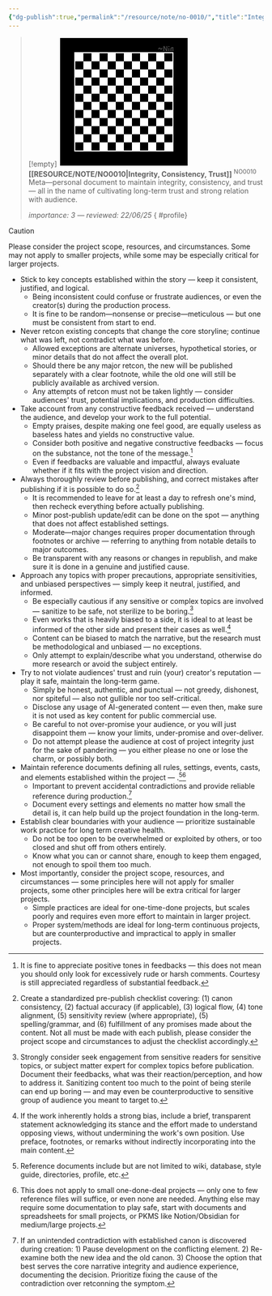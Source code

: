 ```yaml
---
{"dg-publish":true,"permalink":"/resource/note/no-0010/","title":"Integrity, Consistency, Trust","tags":["-note","-meta","-personal"]}
---
```


>[!empty]
> ![RESOURCE/ASSET/OTHER/PlaceholderIcon.png|icon](/img/user/RESOURCE/ASSET/OTHER/PlaceholderIcon.png) <b class="title">[[RESOURCE/NOTE/NO0010\|Integrity, Consistency, Trust]]</b> <sup class="title">NO0010</sup> <b> </b>
> Meta—personal document to maintain integrity, consistency, and trust — all in the name of cultivating long-term trust and strong relation with audience.
> 
> <i class="small">importance: 3 — reviewed: 22/06/25</i>
{ #profile}


>[!caution]
> Please consider the project scope, resources, and circumstances. Some may not apply to smaller projects, while some may be especially critical for larger projects.

- Stick to key concepts established within the story — keep it consistent, justified, and logical.
	- Being inconsistent could confuse or frustrate audiences, or even the creator(s) during the production process.
	- It is fine to be random—nonsense or precise—meticulous — but one must be consistent from start to end.
- Never retcon existing concepts that change the core storyline; continue what was left, not contradict what was before.
	- Allowed exceptions are alternate universes, hypothetical stories, or minor details that do not affect the overall plot.
	- Should there be any major retcon, the new will be published separately with a clear footnote, while the old one will still be publicly available as archived version.
	- Any attempts of retcon must not be taken lightly — consider audiences' trust, potential implications, and production difficulties.
- Take account from any constructive feedback received — understand the audience, and develop your work to the full potential.
	- Empty praises, despite making one feel good, are equally useless as baseless hates and yields no constructive value.
	- Consider both positive and negative constructive feedbacks — focus on the substance, not the tone of the message.[^6]
	- Even if feedbacks are valuable and impactful, always evaluate whether if it fits with the project vision and direction.
- Always thoroughly review before publishing, and correct mistakes after publishing if it is possible to do so.[^3]
	- It is recommended to leave for at least a day to refresh one's mind, then recheck everything before actually publishing.
	- Minor post-publish update/edit can be done on the spot — anything that does not affect established settings.
	- Moderate—major changes requires proper documentation through footnotes or archive — referring to anything from notable details to major outcomes.
	- Be transparent with any reasons or changes in republish, and make sure it is done in a genuine and justified cause.
- Approach any topics with proper precautions, appropriate sensitivities, and unbiased perspectives — simply keep it neutral, justified, and informed.
	- Be especially cautious if any sensitive or complex topics are involved — sanitize to be safe, not sterilize to be boring.[^4]
	- Even works that is heavily biased to a side, it is ideal to at least be informed of the other side and present their cases as well.[^5]
	- Content can be biased to match the narrative, but the research must be methodological and unbiased — no exceptions.
	- Only attempt to explain/describe what you understand, otherwise do more research or avoid the subject entirely.
- ​Try to not violate audiences' trust and ruin (your) creator's reputation — play it safe, maintain the long-term game.
	- Simply be honest, authentic, and punctual — not greedy, dishonest, nor spiteful — also not gullible nor too self-critical.
	- Disclose any usage of AI-generated content — even then, make sure it is not used as key content for public commercial use.
	- Be careful to not over-promise your audience, or you will just disappoint them — know your limits, under-promise and over-deliver.
	- Do not attempt please the audience at cost of project integrity just for the sake of pandering — you either please no one or lose the charm, or possibly both.
- Maintain reference documents defining all rules, settings, events, casts, and elements established within the project — .[^2][^7]
	- Important to prevent accidental contradictions and provide reliable reference during production.[^1]
	- Document every settings and elements no matter how small the detail is, it can help build up the project foundation in the long-term.
- Establish clear boundaries with your audience — prioritize sustainable work practice for long term creative health.
	- Do not be too open to be overwhelmed or exploited by others, or too closed and shut off from others entirely.
	- Know what you can or cannot share, enough to keep them engaged, not enough to spoil them too much.
- Most importantly, consider the project scope, resources, and circumstances — some principles here will not apply for smaller projects, some other principles here will be extra critical for larger projects.
	- Simple practices are ideal for one-time-done projects, but scales poorly and requires even more effort to maintain in larger project.
	- Proper system/methods are ideal for long-term continuous projects, but are counterproductive and impractical to apply in smaller projects.

[^1]: If an unintended contradiction with established canon is discovered during creation: 1) Pause development on the conflicting element. 2) Re-examine both the new idea and the old canon. 3) Choose the option that best serves the core narrative integrity and audience experience, documenting the decision. Prioritize fixing the cause of the contradiction over retconning the symptom.

[^2]: Reference documents include but are not limited to wiki, database, style guide, directories, profile, etc.

[^3]: Create a standardized pre-publish checklist covering: (1) canon consistency, (2) factual accuracy (if applicable), (3) logical flow, (4) tone alignment, (5) sensitivity review (where appropriate), (5) spelling/grammar, and (6) fulfillment of any promises made about the content. Not all must be made with each publish, please consider the project scope and circumstances to adjust the checklist accordingly.

[^4]: Strongly consider seek engagement from sensitive readers for sensitive topics, or subject matter expert for complex topics before publication. Document their feedbacks, what was their reaction/perception, and how to address it. Sanitizing content too much to the point of being sterile can end up boring — and may even be counterproductive to sensitive group of audience you meant to target to.

[^5]: If the work inherently holds a strong bias, include a brief, transparent statement acknowledging its stance and the effort made to understand opposing views, without undermining the work's own position. Use preface, footnotes, or remarks without indirectly incorporating into the main content.

[^6]: It is fine to appreciate positive tones in feedbacks — this does not mean you should only look for excessively rude or harsh comments. Courtesy is still appreciated regardless of substantial feedback.

[^7]: This does not apply to small one-done-deal projects — only one to few reference files will suffice, or even none are needed. Anything else may require some documentation to play safe, start with documents and spreadsheets for small projects, or PKMS like Notion/Obsidian for medium/large projects.
